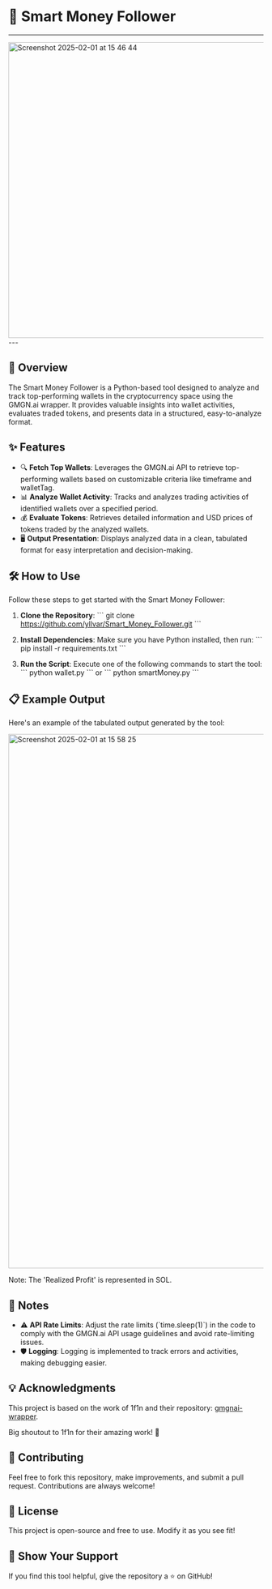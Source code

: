 # 🚀 Smart Money Follower
---
<img width="584" alt="Screenshot 2025-02-01 at 15 46 44" src="https://github.com/user-attachments/assets/728135f5-10d9-4ccf-9e2a-955638f9b73f" />
---

## 📖 Overview

The Smart Money Follower is a Python-based tool designed to analyze and track top-performing wallets in the cryptocurrency space using the GMGN.ai wrapper. It provides valuable insights into wallet activities, evaluates traded tokens, and presents data in a structured, easy-to-analyze format.

## ✨ Features

- 🔍 **Fetch Top Wallets**: Leverages the GMGN.ai API to retrieve top-performing wallets based on customizable criteria like timeframe and walletTag.
- 📊 **Analyze Wallet Activity**: Tracks and analyzes trading activities of identified wallets over a specified period.
- 💰 **Evaluate Tokens**: Retrieves detailed information and USD prices of tokens traded by the analyzed wallets.
- 🖥️ **Output Presentation**: Displays analyzed data in a clean, tabulated format for easy interpretation and decision-making.

## 🛠️ How to Use

Follow these steps to get started with the Smart Money Follower:

1. **Clone the Repository**:
   \`\`\`
   git clone https://github.com/yllvar/Smart_Money_Follower.git
   \`\`\`

2. **Install Dependencies**:
   Make sure you have Python installed, then run:
   \`\`\`
   pip install -r requirements.txt
   \`\`\`

3. **Run the Script**:
   Execute one of the following commands to start the tool:
   \`\`\`
   python wallet.py
   \`\`\`
   or
   \`\`\`
   python smartMoney.py
   \`\`\`

## 📋 Example Output

Here's an example of the tabulated output generated by the tool:

<img width="1055" alt="Screenshot 2025-02-01 at 15 58 25" src="https://github.com/user-attachments/assets/8f741e91-263c-45c0-888b-81ce6351d2c2" />

Note: The 'Realized Profit' is represented in SOL.

## 📝 Notes

- ⚠️ **API Rate Limits**: Adjust the rate limits (\`time.sleep(1)\`) in the code to comply with the GMGN.ai API usage guidelines and avoid rate-limiting issues.
- 🛡️ **Logging**: Logging is implemented to track errors and activities, making debugging easier.

## 💡 Acknowledgments

This project is based on the work of 1f1n and their repository: [gmgnai-wrapper](https://github.com/1f1n/gmgnai-wrapper).

Big shoutout to 1f1n for their amazing work! 🙌

## 🤝 Contributing

Feel free to fork this repository, make improvements, and submit a pull request. Contributions are always welcome!

## 📜 License

This project is open-source and free to use. Modify it as you see fit!

## 🌟 Show Your Support

If you find this tool helpful, give the repository a ⭐ on GitHub!


